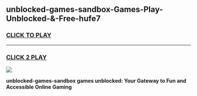 
## unblocked-games-sandbox-Games-Play-Unblocked-&-Free-hufe7
<h3>
<a href="https://premium76.site?title=unblocked-games-sandbox&ref=24A">CLICK TO PLAY</a></h3>
<hr>

<h3>
<a href="https://premium76.site?title=unblocked-games-sandbox&ref=24A">CLICK 2 PLAY</a>
  
</h3>

<a href="https://premium76.site?title=unblocked-games-sandbox&ref=24A"><img src="https://clearcache.store/games.png"></a>


**unblocked-games-sandbox games unblocked: Your Gateway to Fun and Accessible Online Gaming**
